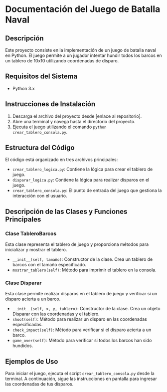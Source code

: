# Documentación del Juego de Batalla Naval

## Descripción
Este proyecto consiste en la implementación de un juego de batalla naval en Python. El juego permite a un jugador intentar hundir todos los barcos en un tablero de 10x10 utilizando coordenadas de disparo.

## Requisitos del Sistema
- Python 3.x

## Instrucciones de Instalación
1. Descarga el archivo del proyecto desde [enlace al repositorio].
2. Abre una terminal y navega hasta el directorio del proyecto.
3. Ejecuta el juego utilizando el comando `python crear_tablero_consola.py`.

## Estructura del Código
El código está organizado en tres archivos principales:
- `crear_tablero_logica.py`: Contiene la lógica para crear el tablero de juego.
- `disparar_logica.py`: Contiene la lógica para realizar disparos en el juego.
- `crear_tablero_consola.py`: El punto de entrada del juego que gestiona la interacción con el usuario.

## Descripción de las Clases y Funciones Principales
### Clase TableroBarcos
Esta clase representa el tablero de juego y proporciona métodos para inicializar y mostrar el tablero.

- `__init__(self, tamaño)`: Constructor de la clase. Crea un tablero de barcos con el tamaño especificado.
- `mostrar_tablero(self)`: Método para imprimir el tablero en la consola.

### Clase Disparar
Esta clase permite realizar disparos en el tablero de juego y verificar si un disparo acierta a un barco.

- `__init__(self, x, y, tablero)`: Constructor de la clase. Crea un objeto Disparar con las coordenadas y el tablero.
- `shoot(self)`: Método para realizar un disparo en las coordenadas especificadas.
- `check_impact(self)`: Método para verificar si el disparo acierta a un barco.
- `game_over(self)`: Método para verificar si todos los barcos han sido hundidos.

## Ejemplos de Uso
Para iniciar el juego, ejecuta el script `crear_tablero_consola.py` desde la terminal. A continuación, sigue las instrucciones en pantalla para ingresar las coordenadas de tus disparos.
